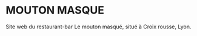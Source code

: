
 <h1>MOUTON MASQUE</h1>

<p>Site web du restaurant-bar Le mouton masqué, situé à Croix rousse, Lyon. </p>

